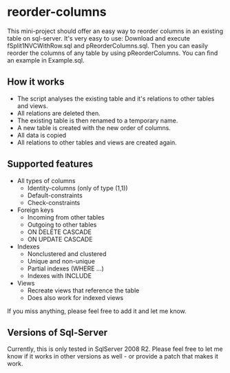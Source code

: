 # reorder-columns
This mini-project should offer an easy way to reorder columns in an existing table on sql-server.
It's very easy to use:
Download and execute fSplit1NVCWithRow.sql and pReorderColumns.sql.
Then you can easily reorder the columns of any table by using pReorderColumns.
You can find an example in Example.sql.

## How it works
- The script analyses the existing table and it's relations to other tables and views.
- All relations are deleted then.
- The existing table is then renamed to a temporary name.
- A new table is created with the new order of columns.
- All data is copied
- All relations to other tables and views are created again.

## Supported features
- All types of columns
  - Identity-columns (only of type (1,1))
  - Default-constraints
  - Check-constraints
- Foreign keys
  - Incoming from other tables
  - Outgoing to other tables
  - ON DELETE CASCADE
  - ON UPDATE CASCADE
- Indexes
  - Nonclustered and clustered
  - Unique and non-unique
  - Partial indexes (WHERE ...)
  - Indexes with INCLUDE
- Views
  - Recreate views that reference the table
  - Does also work for indexed views

If you miss anything, please feel free to add it and let me know.

## Versions of Sql-Server
Currently, this is only tested in SqlServer 2008 R2. Please feel free to let me know if it works in other versions as well - or provide a patch that makes it work.
